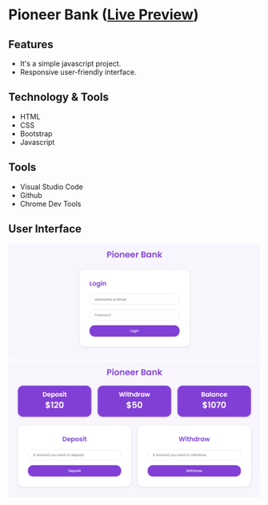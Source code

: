 # Pioneer Bank ([Live Preview](https://tayab-pabel.github.io/pioneer-bank/))
## Features
   - It's a simple javascript project.
   - Responsive user-friendly interface.
## Technology & Tools
   - HTML
   - CSS
   - Bootstrap
   - Javascript
## Tools
   - Visual Studio Code
   - Github
   - Chrome Dev Tools
## User Interface
![](ui/login.png)
![](ui/transaction.png)
